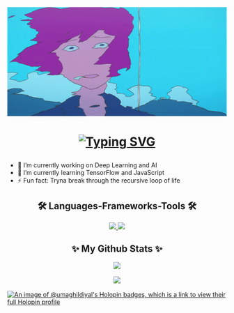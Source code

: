 <img src="assets/waterahh.gif" alt="chillin" width="1920" height="250"/>
<h1 align="center">

[![Typing SVG](https://readme-typing-svg.herokuapp.com?font=Fira+Code&weight=500&size=32&duration=3000&pause=800&color=e7dec0&center=true&vCenter=true&random=false&width=435&lines=Hello+There!+;This+is+Uma+Ghildiyal%F0%9F%A6%95)](https://git.io/typing-svg)

</h1>

- 🔭 I’m currently working on Deep Learning and AI
- 🌱 I’m currently learning TensorFlow and JavaScript
- ⚡ Fun fact: Tryna break through the recursive loop of life

<h2 align="center">🛠️ Languages-Frameworks-Tools 🛠️</h2>
<div align="center">
    <a href="https://skillicons.dev">
        <img src="https://skillicons.dev/icons?i=github,javascript,html,css,tailwind,tensorflow,python"/>
        <img src="https://skillicons.dev/icons?i=c,discord,mysql"/>
    </a>
</div>

<h2 align="center">✨ My Github Stats ✨</h2>
<div align="center">
  
  ![](https://github-readme-stats.vercel.app/api?username=uniitee&theme=nightowl&hide_border=false&include_all_commits=true&count_private=false)
  <br/>
  
  ![](https://github-readme-streak-stats.herokuapp.com/?user=uniitee&theme=nightowl&hide_border=false)
  <br/>
</div>

[![An image of @umaghildiyal's Holopin badges, which is a link to view their full Holopin profile](https://holopin.me/umaghildiyal)](https://holopin.io/@umaghildiyal)
